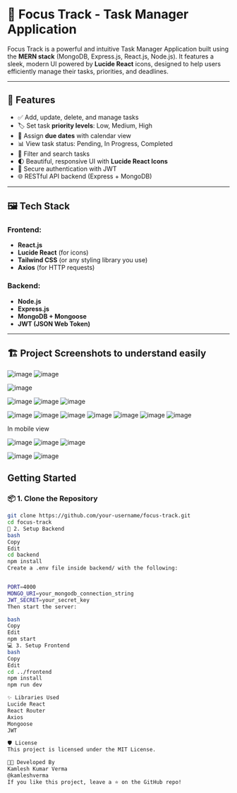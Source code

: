 # 🧠 Focus Track - Task Manager Application

Focus Track is a powerful and intuitive Task Manager Application built using the **MERN stack** (MongoDB, Express.js, React.js, Node.js). It features a sleek, modern UI powered by **Lucide React** icons, designed to help users efficiently manage their tasks, priorities, and deadlines.

---

## 🚀 Features

- ✅ Add, update, delete, and manage tasks
- 🏷️ Set task **priority levels**: Low, Medium, High
- 📅 Assign **due dates** with calendar view
- 📊 View task status: Pending, In Progress, Completed
- 🔎 Filter and search tasks
- 🌓 Beautiful, responsive UI with **Lucide React Icons**
- 🔐 Secure authentication with JWT
- 🌐 RESTful API backend (Express + MongoDB)

---



## 🖼️ Tech Stack

### Frontend:
- **React.js**
- **Lucide React** (for icons)
- **Tailwind CSS** (or any styling library you use)
- **Axios** (for HTTP requests)

### Backend:
- **Node.js**
- **Express.js**
- **MongoDB + Mongoose**
- **JWT (JSON Web Token)**

---

## 🏗️ Project Screenshots to understand easily

![image](https://github.com/user-attachments/assets/264bb199-433b-4510-a702-a3914bbbd910)
![image](https://github.com/user-attachments/assets/1a09fcf0-59d2-48da-b226-dc421e6e29b4)

![image](https://github.com/user-attachments/assets/12af76b4-23bb-4fa0-8965-5d4a9cae113c)

![image](https://github.com/user-attachments/assets/2396f7ce-24b8-4db8-be4a-825b44e4587a)
![image](https://github.com/user-attachments/assets/8cb6f31a-0365-4f71-98f5-cf3a0b66914e)
![image](https://github.com/user-attachments/assets/c01e8efd-a547-49fe-9973-9c15421cf21f)

![image](https://github.com/user-attachments/assets/1773c27c-3e55-4df4-a7be-e96c34976c69)
![image](https://github.com/user-attachments/assets/fbd647bb-3d65-4e47-b064-2b17f51e1f1e)
![image](https://github.com/user-attachments/assets/cf53048e-a384-466b-8fe9-2e509c1cd6fe)
![image](https://github.com/user-attachments/assets/5fcafc51-ddf0-42f5-b9df-f411da63e33a)
![image](https://github.com/user-attachments/assets/74a3b51e-d8b2-4917-a8ba-55a528d95bf7)
![image](https://github.com/user-attachments/assets/9b40326b-61d9-4046-9a99-b30e522c623c)
![image](https://github.com/user-attachments/assets/0bf7e64b-5906-4453-ad61-3ce232a76356)

In mobile view

![image](https://github.com/user-attachments/assets/819a6235-29b9-4898-a794-7320c46686a5)
![image](https://github.com/user-attachments/assets/67d98d17-b62f-46c5-a574-8c154fae1fb5)
![image](https://github.com/user-attachments/assets/115979ed-6dd2-4809-be48-4d76fb4d81a7)

![image](https://github.com/user-attachments/assets/84e0ac50-9c1b-4a0f-b40c-9556359c9e98)
![image](https://github.com/user-attachments/assets/170a272f-f704-49b4-bc6b-47c0c6de6cfd)






##  Getting Started

### 📦 1. Clone the Repository

```bash
git clone https://github.com/your-username/focus-track.git
cd focus-track
🚀 2. Setup Backend
bash
Copy
Edit
cd backend
npm install
Create a .env file inside backend/ with the following:


PORT=4000
MONGO_URI=your_mongodb_connection_string
JWT_SECRET=your_secret_key
Then start the server:

bash
Copy
Edit
npm start
💻 3. Setup Frontend
bash
Copy
Edit
cd ../frontend
npm install
npm run dev

✨ Libraries Used
Lucide React
React Router
Axios
Mongoose
JWT

🛡️ License
This project is licensed under the MIT License.

👨‍💻 Developed By
Kamlesh Kumar Verma
@kamleshverma
If you like this project, leave a ⭐ on the GitHub repo!
